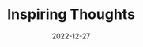 ---
slug: thought-for-the-day
title: "Inspiring Thoughts"
date: 2022-12-27
excerpt: 'The current of the world has its boundaries otherwise it could have no existence but its purpose is not shown in the boundaries which restrain it but in its movement which is toward perfection the wonder is not that there should be obstacles and sufferings in this world but that there should be law and order beauty and joy goosness and love.'
tags: [Inspiration, Motivation, Quotes, Thoughts]
---